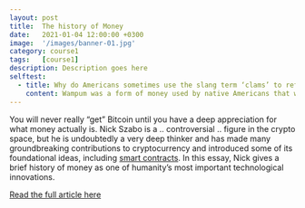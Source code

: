 ```yaml
---
layout: post
title:  The history of Money
date:   2021-01-04 12:00:00 +0300
image:  '/images/banner-01.jpg'
category: course1
tags:   [course1]
description: Description goes here
selftest:
  - title: Why do Americans sometimes use the slang term ‘clams’ to refer to money?
    content: Wampum was a form of money used by native Americans that was made from clamshells.
---
```


You will never really “get” Bitcoin until you have a deep appreciation for what money actually is. Nick Szabo is a .. controversial .. figure in the crypto space, but he is undoubtedly a very deep thinker and has made many groundbreaking contributions to cryptocurrency and introduced some of its foundational ideas, including [smart contracts](https://en.wikipedia.org/wiki/Smart_contract). In this essay, Nick gives a brief history of money as one of humanity’s most important technological innovations.

<a href="https://nakamotoinstitute.org/shelling-out/" target="_blank" class="purpleBtn" >Read the full article here</a>
